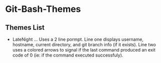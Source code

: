 # Git-Bash-Themes
## Themes List
* LateNight
... Uses a 2 line pormpt. Line one displays username, hostname, current directory, and git branch info (if it exists). Line two uses a colored arrows to signal if the last command produced an exit code of 0 (ie: if the command executed successfuly).
